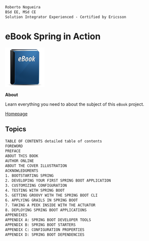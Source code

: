 ```
Roberto Nogueira  
BSd EE, MSd CE
Solution Integrator Experienced - Certified by Ericsson
```
# eBook Spring in Action

![ebook image](images/ebook.png)

**About**

Learn everything you need to about the subject of this `eBook` project.

[Homepage](https://www.manning.com/books/spring-boot-in-action)

## Topics
```
TABLE OF CONTENTS detailed table of contents
FOREWORD
PREFACE
ABOUT THIS BOOK
AUTHOR ONLINE
ABOUT THE COVER ILLUSTRATION
ACKNOWLEDGMENTS
1. BOOTSTARTING SPRING
2. DEVELOPING YOUR FIRST SPRING BOOT APPLICATION
3. CUSTOMIZING CONFIGURATION
4. TESTING WITH SPRING BOOT
5. GETTING GROOVY WITH THE SPRING BOOT CLI
6. APPLYING GRAILS IN SPRING BOOT
7. TAKING A PEEK INSIDE WITH THE ACTUATOR
8. DEPLOYING SPRING BOOT APPLICATIONS
APPENDIXES
APPENDIX A: SPRING BOOT DEVELOPER TOOLS
APPENDIX B: SPRING BOOT STARTERS
APPENDIX C: CONFIGURATION PROPERTIES
APPENDIX D: SPRING BOOT DEPENDENCIES
```

